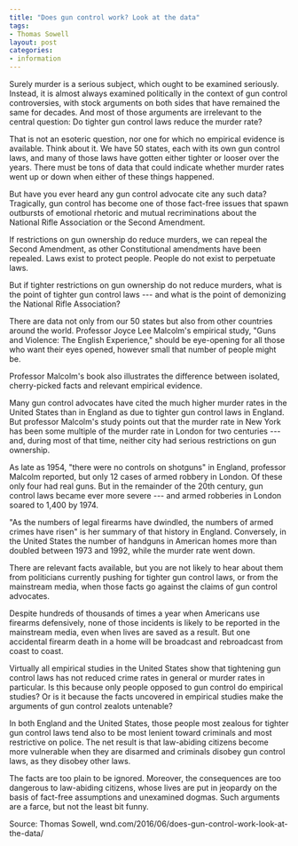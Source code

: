```yaml
---
title: "Does gun control work? Look at the data"
tags:
- Thomas Sowell
layout: post
categories:
- information
---
```


Surely murder is a serious subject, which ought to be examined seriously. Instead, it is almost always examined politically in the context of gun control controversies, with stock arguments on both sides that have remained the same for decades. And most of those arguments are irrelevant to the central question: Do tighter gun control laws reduce the murder rate?

That is not an esoteric question, nor one for which no empirical evidence is available. Think about it. We have 50 states, each with its own gun control laws, and many of those laws have gotten either tighter or looser over the years. There must be tons of data that could indicate whether murder rates went up or down when either of these things happened.

But have you ever heard any gun control advocate cite any such data? Tragically, gun control has become one of those fact-free issues that spawn outbursts of emotional rhetoric and mutual recriminations about the National Rifle Association or the Second Amendment.

If restrictions on gun ownership do reduce murders, we can repeal the Second Amendment, as other Constitutional amendments have been repealed. Laws exist to protect people. People do not exist to perpetuate laws.

But if tighter restrictions on gun ownership do not reduce murders, what is the point of tighter gun control laws --- and what is the point of demonizing the National Rifle Association?

There are data not only from our 50 states but also from other countries around the world. Professor Joyce Lee Malcolm's empirical study, "Guns and Violence: The English Experience," should be eye-opening for all those who want their eyes opened, however small that number of people might be.

Professor Malcolm's book also illustrates the difference between isolated, cherry-picked facts and relevant empirical evidence.

Many gun control advocates have cited the much higher murder rates in the United States than in England as due to tighter gun control laws in England. But professor Malcolm's study points out that the murder rate in New York has been some multiple of the murder rate in London for two centuries --- and, during most of that time, neither city had serious restrictions on gun ownership.

As late as 1954, "there were no controls on shotguns" in England, professor Malcolm reported, but only 12 cases of armed robbery in London. Of these only four had real guns. But in the remainder of the 20th century, gun control laws became ever more severe --- and armed robberies in London soared to 1,400 by 1974.

"As the numbers of legal firearms have dwindled, the numbers of armed crimes have risen" is her summary of that history in England. Conversely, in the United States the number of handguns in American homes more than doubled between 1973 and 1992, while the murder rate went down.

There are relevant facts available, but you are not likely to hear about them from politicians currently pushing for tighter gun control laws, or from the mainstream media, when those facts go against the claims of gun control advocates.

Despite hundreds of thousands of times a year when Americans use firearms defensively, none of those incidents is likely to be reported in the mainstream media, even when lives are saved as a result. But one accidental firearm death in a home will be broadcast and rebroadcast from coast to coast.

Virtually all empirical studies in the United States show that tightening gun control laws has not reduced crime rates in general or murder rates in particular. Is this because only people opposed to gun control do empirical studies? Or is it because the facts uncovered in empirical studies make the arguments of gun control zealots untenable?

In both England and the United States, those people most zealous for tighter gun control laws tend also to be most lenient toward criminals and most restrictive on police. The net result is that law-abiding citizens become more vulnerable when they are disarmed and criminals disobey gun control laws, as they disobey other laws.

The facts are too plain to be ignored. Moreover, the consequences are too dangerous to law-abiding citizens, whose lives are put in jeopardy on the basis of fact-free assumptions and unexamined dogmas. Such arguments are a farce, but not the least bit funny.

Source: Thomas Sowell, wnd.com/2016/06/does-gun-control-work-look-at-the-data/
